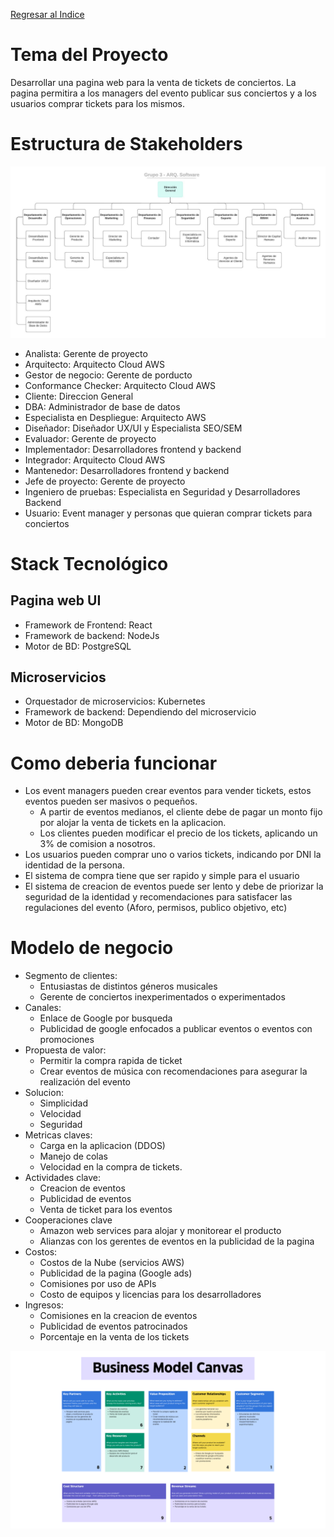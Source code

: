 [Regresar al Indice](../proyecto.md)

# Tema del Proyecto

Desarrollar una pagina web para la venta de tickets de conciertos. La pagina permitira a los managers del evento publicar sus conciertos y a los usuarios comprar tickets para los mismos.

# Estructura de Stakeholders

![alt text](Imagenes/Organigrama.jpeg)

* Analista: Gerente de proyecto
* Arquitecto: Arquitecto Cloud AWS
* Gestor de negocio: Gerente de porducto
* Conformance Checker: Arquitecto Cloud AWS
* Cliente: Direccion General
* DBA: Administrador de base de datos
* Especialista en Despliegue: Arquitecto AWS
* Diseñador: Diseñador UX/UI y Especialista SEO/SEM
* Evaluador: Gerente de proyecto
* Implementador: Desarrolladores frontend y backend
* Integrador: Arquitecto Cloud AWS
* Mantenedor: Desarrolladores frontend y backend
* Jefe de proyecto: Gerente de proyecto
* Ingeniero de pruebas: Especialista en Seguridad y Desarrolladores Backend
* Usuario: Event manager y personas que quieran comprar tickets para conciertos


# Stack Tecnológico

## Pagina web UI

* Framework de Frontend: React
* Framework de backend: NodeJs
* Motor de BD: PostgreSQL

## Microservicios

* Orquestador de microservicios: Kubernetes
* Framework de backend: Dependiendo del microservicio
* Motor de BD: MongoDB


# Como deberia funcionar
* Los event managers pueden crear eventos para vender tickets, estos eventos pueden ser masivos o pequeños.
    * A partir de eventos medianos, el cliente debe de pagar un monto fijo por alojar la venta de tickets en la aplicacion.
    * Los clientes pueden modificar el precio de los tickets, aplicando un 3% de comision a nosotros.
* Los usuarios pueden comprar uno o varios tickets, indicando por DNI la identidad de la persona.
* El sistema de compra tiene que ser rapido y simple para el usuario
* El sistema de creacion de eventos puede ser lento y debe de priorizar la seguridad de la identidad y recomendaciones para satisfacer las regulaciones del evento (Aforo, permisos, publico objetivo, etc)


# Modelo de negocio
* Segmento de clientes: 
    * Entusiastas de distintos géneros musicales
    * Gerente de conciertos inexperimentados o experimentados
* Canales: 
    * Enlace de Google por busqueda
    * Publicidad de google enfocados a publicar eventos o eventos con promociones
* Propuesta de valor: 
    * Permitir la compra rapida de ticket
    * Crear eventos de música con recomendaciones para asegurar la realización del evento
* Solucion: 
    * Simplicidad
    * Velocidad
    * Seguridad
* Metricas claves: 
    * Carga en la aplicacion (DDOS)
    * Manejo de colas
    * Velocidad en la compra de tickets.
* Actividades clave:
    * Creacion de eventos
    * Publicidad de eventos
    * Venta de ticket para los eventos
* Cooperaciones clave
    * Amazon web services para alojar y monitorear el producto
    * Alianzas con los gerentes de eventos en la publicidad de la pagina
* Costos: 
    * Costos de la Nube (servicios AWS)
    * Publicidad de la pagina (Google ads)
    * Comisiones por uso de APIs
    * Costo de equipos y licencias para los desarrolladores
* Ingresos:
    * Comisiones en la creacion de eventos
    * Publicidad de eventos patrocinados
    * Porcentaje en la venta de los tickets

![alt text](<Imagenes/Arquitectura BMC.png>)